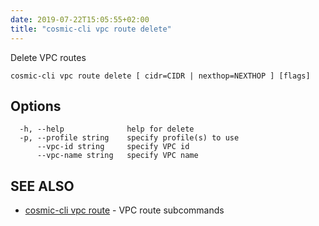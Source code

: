```yaml
---
date: 2019-07-22T15:05:55+02:00
title: "cosmic-cli vpc route delete"
---
```

Delete VPC routes

```text
cosmic-cli vpc route delete [ cidr=CIDR | nexthop=NEXTHOP ] [flags]
```

## Options

```text
  -h, --help              help for delete
  -p, --profile string    specify profile(s) to use
      --vpc-id string     specify VPC id
      --vpc-name string   specify VPC name
```

## SEE ALSO

* [cosmic-cli vpc route](../cosmic-cli_vpc_route/) - VPC route subcommands
